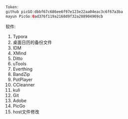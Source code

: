 ```java
Token:
github picGO:dbbf67c686ee6f97e123e22aa04eac3c6f67a3ba
mayun PicGo:0ad376f119a2168d9f32a288904969cb
```

软件:

1. Typora
2. 桌面日历的备份文件
3. IDM
4. XMind
5. Ditto
6. uTools
7. Everthing
8. BandZip
9. PotPlayer
10. CCleanner
11. kuli
12. Git
13. Adobe
14. PicGo
15. host文件修改